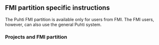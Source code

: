 ## FMI partition specific instructions
The Puhti FMI partition is available only for users from FMI. The FMI users, however, can also use the general Puhti system.
### Projects and FMI partition


